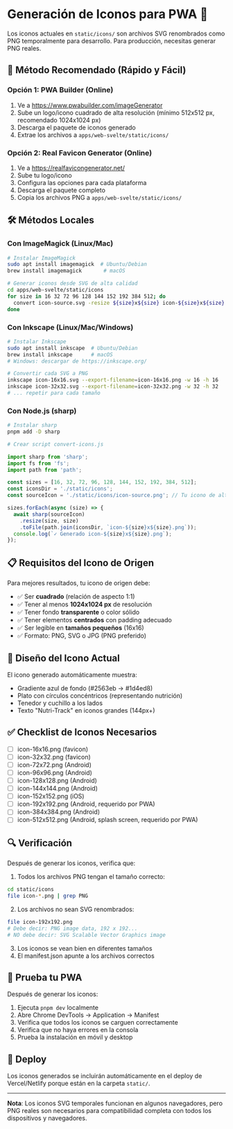 # Generación de Iconos para PWA 🎨

Los iconos actuales en `static/icons/` son archivos SVG renombrados como PNG temporalmente para desarrollo. Para producción, necesitas generar PNG reales.

## 🚀 Método Recomendado (Rápido y Fácil)

### Opción 1: PWA Builder (Online)
1. Ve a https://www.pwabuilder.com/imageGenerator
2. Sube un logo/icono cuadrado de alta resolución (mínimo 512x512 px, recomendado 1024x1024 px)
3. Descarga el paquete de iconos generado
4. Extrae los archivos a `apps/web-svelte/static/icons/`

### Opción 2: Real Favicon Generator (Online)
1. Ve a https://realfavicongenerator.net/
2. Sube tu logo/icono
3. Configura las opciones para cada plataforma
4. Descarga el paquete completo
5. Copia los archivos PNG a `apps/web-svelte/static/icons/`

## 🛠️ Métodos Locales

### Con ImageMagick (Linux/Mac)
```bash
# Instalar ImageMagick
sudo apt install imagemagick  # Ubuntu/Debian
brew install imagemagick       # macOS

# Generar iconos desde SVG de alta calidad
cd apps/web-svelte/static/icons
for size in 16 32 72 96 128 144 152 192 384 512; do
  convert icon-source.svg -resize ${size}x${size} icon-${size}x${size}.png
done
```

### Con Inkscape (Linux/Mac/Windows)
```bash
# Instalar Inkscape
sudo apt install inkscape  # Ubuntu/Debian
brew install inkscape      # macOS
# Windows: descargar de https://inkscape.org/

# Convertir cada SVG a PNG
inkscape icon-16x16.svg --export-filename=icon-16x16.png -w 16 -h 16
inkscape icon-32x32.svg --export-filename=icon-32x32.png -w 32 -h 32
# ... repetir para cada tamaño
```

### Con Node.js (sharp)
```bash
# Instalar sharp
pnpm add -D sharp

# Crear script convert-icons.js
```

```javascript
import sharp from 'sharp';
import fs from 'fs';
import path from 'path';

const sizes = [16, 32, 72, 96, 128, 144, 152, 192, 384, 512];
const iconsDir = './static/icons';
const sourceIcon = './static/icons/icon-source.png'; // Tu icono de alta resolución

sizes.forEach(async (size) => {
  await sharp(sourceIcon)
    .resize(size, size)
    .toFile(path.join(iconsDir, `icon-${size}x${size}.png`));
  console.log(`✓ Generado icon-${size}x${size}.png`);
});
```

## 📋 Requisitos del Icono de Origen

Para mejores resultados, tu icono de origen debe:

- ✅ Ser **cuadrado** (relación de aspecto 1:1)
- ✅ Tener al menos **1024x1024 px** de resolución
- ✅ Tener fondo **transparente** o color sólido
- ✅ Tener elementos **centrados** con padding adecuado
- ✅ Ser legible en **tamaños pequeños** (16x16)
- ✅ Formato: PNG, SVG o JPG (PNG preferido)

## 🎨 Diseño del Icono Actual

El icono generado automáticamente muestra:
- Gradiente azul de fondo (#2563eb → #1d4ed8)
- Plato con círculos concéntricos (representando nutrición)
- Tenedor y cuchillo a los lados
- Texto "Nutri-Track" en iconos grandes (144px+)

## ✅ Checklist de Iconos Necesarios

- [ ] icon-16x16.png (favicon)
- [ ] icon-32x32.png (favicon)
- [ ] icon-72x72.png (Android)
- [ ] icon-96x96.png (Android)
- [ ] icon-128x128.png (Android)
- [ ] icon-144x144.png (Android)
- [ ] icon-152x152.png (iOS)
- [ ] icon-192x192.png (Android, requerido por PWA)
- [ ] icon-384x384.png (Android)
- [ ] icon-512x512.png (Android, splash screen, requerido por PWA)

## 🔍 Verificación

Después de generar los iconos, verifica que:

1. Todos los archivos PNG tengan el tamaño correcto:
```bash
cd static/icons
file icon-*.png | grep PNG
```

2. Los archivos no sean SVG renombrados:
```bash
file icon-192x192.png
# Debe decir: PNG image data, 192 x 192...
# NO debe decir: SVG Scalable Vector Graphics image
```

3. Los iconos se vean bien en diferentes tamaños
4. El manifest.json apunte a los archivos correctos

## 📱 Prueba tu PWA

Después de generar los iconos:

1. Ejecuta `pnpm dev` localmente
2. Abre Chrome DevTools → Application → Manifest
3. Verifica que todos los iconos se carguen correctamente
4. Verifica que no haya errores en la consola
5. Prueba la instalación en móvil y desktop

## 🚀 Deploy

Los iconos generados se incluirán automáticamente en el deploy de Vercel/Netlify porque están en la carpeta `static/`.

---

**Nota**: Los iconos SVG temporales funcionan en algunos navegadores, pero PNG reales son necesarios para compatibilidad completa con todos los dispositivos y navegadores.
